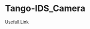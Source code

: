 # Tango-IDS_Camera

[Usefull Link](https://en.ids-imaging.com/kb-article/items/rapid-prototyping-ids-peak.html)
